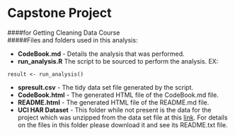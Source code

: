 # Capstone Project 
####for Getting Cleaning Data Course  
#####Files and folders used in this analysis:
* __CodeBook.md__       - Details the analysis that was performed.
* __run_analysis.R__    The script to be sourced to perform the analysis.  EX: 
```{r}
result <- run_analysis()
```
* __spresult.csv__      - The tidy data set file generated by the script.
* __CodeBook.html__     - The generated HTML file of the CodeBook.md file.
* __README.html__       - The generated HTML file of the README.md file.
* __UCI HAR Dataset__   - This folder while not present is the data for the project which was unzipped from the data set file at this [link](https://d396qusza40orc.cloudfront.net/getdata%2Fprojectfiles%2FUCI%20HAR%20Dataset.zip). For details on the files in this folder please download it and see its README.txt file.
